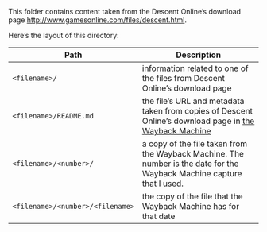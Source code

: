 This folder contains content taken from the Descent Online’s download page <http://www.gamesonline.com/files/descent.html>.

Here’s the layout of this directory:

|Path                             |Description                                                                                                                        |
|---------------------------------|-----------------------------------------------------------------------------------------------------------------------------------|
|`<filename>/`                    |information related to one of the files from Descent Online’s download page                                                        |
|`<filename>/README.md`           |the file’s URL and metadata taken from copies of Descent Online’s download page in [the Wayback Machine](https://web.archive.org/) |
|`<filename>/<number>/`           |a copy of the file taken from the Wayback Machine. The number is the date for the Wayback Machine capture that I used.             |
|`<filename>/<number>/<filename>` |the copy of the file that the Wayback Machine has for that date                                                                    |
